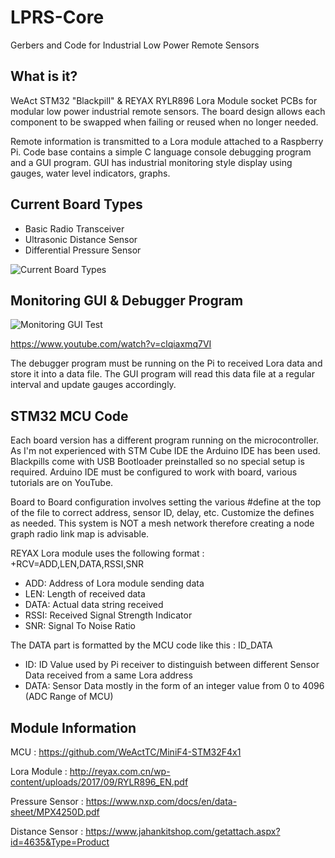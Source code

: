 # LPRS-Core
Gerbers and Code for Industrial Low Power Remote Sensors

## What is it?
WeAct STM32 "Blackpill" & REYAX RYLR896 Lora Module socket PCBs for modular low power industrial remote sensors. 
The board design allows each component to be swapped when failing or reused when no longer needed.

Remote information is transmitted to a Lora module attached to a Raspberry Pi.
Code base contains a simple C language console debugging program and a GUI program.
GUI has industrial monitoring style display using gauges, water level indicators, graphs.

## Current Board Types
* Basic Radio Transceiver
* Ultrasonic Distance Sensor
* Differential Pressure Sensor

![Current Board Types](https://i.imgur.com/noyWctf.png)

## Monitoring GUI & Debugger Program
![Monitoring GUI Test](https://i.imgur.com/C9BgKUJ.png)

https://www.youtube.com/watch?v=clqiaxmq7VI

The debugger program must be running on the Pi to received Lora data and store it into a data file.
The GUI program will read this data file at a regular interval and update gauges accordingly.

## STM32 MCU Code
Each board version has a different program running on the microcontroller. 
As I'm not experienced with STM Cube IDE the Arduino IDE has been used.
Blackpills come with USB Bootloader preinstalled so no special setup is required.
Arduino IDE must be configured to work with board, various tutorials are on YouTube.

Board to Board configuration involves setting the various #define at the top of the file to correct address, sensor ID, delay, etc.
Customize the defines as needed. This system is NOT a mesh network therefore creating a node graph radio link map is advisable.

REYAX Lora module uses the following format : +RCV=ADD,LEN,DATA,RSSI,SNR

* ADD: Address of Lora module sending data
* LEN: Length of received data
* DATA: Actual data string received 
* RSSI: Received Signal Strength Indicator
* SNR: Signal To Noise Ratio

The DATA part is formatted by the MCU code like this : ID_DATA

* ID: ID Value used by Pi receiver to distinguish between different Sensor Data received from a same Lora address
* DATA: Sensor Data mostly in the form of an integer value from 0 to 4096 (ADC Range of MCU)

## Module Information
MCU : https://github.com/WeActTC/MiniF4-STM32F4x1

Lora Module : http://reyax.com.cn/wp-content/uploads/2017/09/RYLR896_EN.pdf

Pressure Sensor : https://www.nxp.com/docs/en/data-sheet/MPX4250D.pdf

Distance Sensor : https://www.jahankitshop.com/getattach.aspx?id=4635&Type=Product
